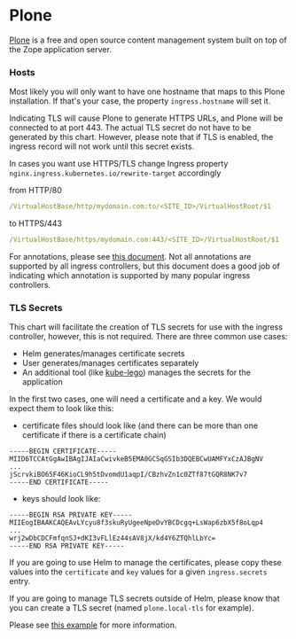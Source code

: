 # Plone
[Plone](https://plone.org/) is a free and open source content management system built on top of the Zope application server.

### Hosts

Most likely you will only want to have one hostname that maps to this Plone installation. If that's your case, the property `ingress.hostname` will set it.

Indicating TLS will cause Plone to generate HTTPS URLs, and Plone will be connected to at port 443. The actual TLS secret do not have to be generated by this chart. However, please note that if TLS is enabled, the ingress record will not work until this secret exists.

In cases you want use HTTPS/TLS change Ingress property `nginx.ingress.kubernetes.io/rewrite-target` accordingly

from HTTP/80

```yaml
/VirtualHostBase/http/mydomain.com:to/<SITE_ID>/VirtualHostRoot/$1
```

to HTTPS/443

```yaml
/VirtualHostBase/https/mydomain.com:443/<SITE_ID>/VirtualHostRoot/$1
```

For annotations, please see [this document](https://github.com/kubernetes/ingress-nginx/blob/master/docs/user-guide/nginx-configuration/annotations.md). Not all annotations are supported by all ingress controllers, but this document does a good job of indicating which annotation is supported by many popular ingress controllers.

### TLS Secrets

This chart will facilitate the creation of TLS secrets for use with the ingress controller, however, this is not required.  There are three common use cases:

- Helm generates/manages certificate secrets
- User generates/manages certificates separately
- An additional tool (like [kube-lego](https://kubeapps.com/charts/stable/kube-lego)) manages the secrets for the application

In the first two cases, one will need a certificate and a key.  We would expect them to look like this:

- certificate files should look like (and there can be more than one certificate if there is a certificate chain)

```console
-----BEGIN CERTIFICATE-----
MIID6TCCAtGgAwIBAgIJAIaCwivkeB5EMA0GCSqGSIb3DQEBCwUAMFYxCzAJBgNV
...
jScrvkiBO65F46KioCL9h5tDvomdU1aqpI/CBzhvZn1c0ZTf87tGQR8NK7v7
-----END CERTIFICATE-----
```

- keys should look like:

```console
-----BEGIN RSA PRIVATE KEY-----
MIIEogIBAAKCAQEAvLYcyu8f3skuRyUgeeNpeDvYBCDcgq+LsWap6zbX5f8oLqp4
...
wrj2wDbCDCFmfqnSJ+dKI3vFLlEz44sAV8jX/kd4Y6ZTQhlLbYc=
-----END RSA PRIVATE KEY-----
```

If you are going to use Helm to manage the certificates, please copy these values into the `certificate` and `key` values for a given `ingress.secrets` entry.

If you are going to manage TLS secrets outside of Helm, please know that you can create a TLS secret (named `plone.local-tls` for example).

Please see [this example](https://github.com/kubernetes/contrib/tree/master/ingress/controllers/nginx/examples/tls) for more information.
